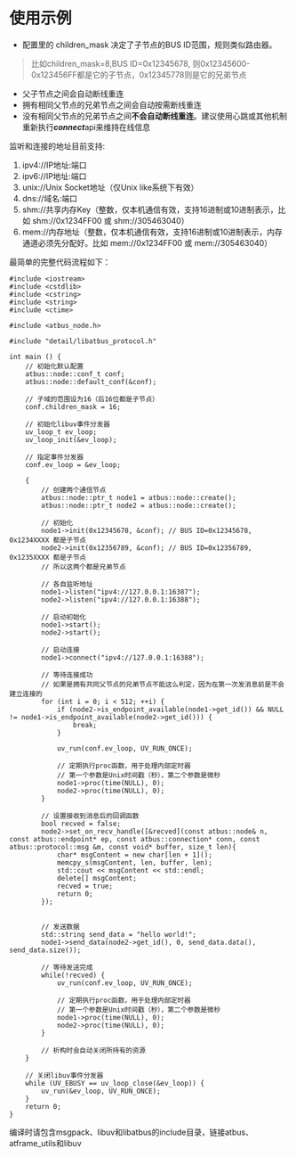 使用示例
======

+ 配置里的 children_mask 决定了子节点的BUS ID范围，规则类似路由器。
> 比如children_mask=8,BUS ID=0x12345678, 则0x12345600-0x123456FF都是它的子节点，0x12345778则是它的兄弟节点

+ 父子节点之间会自动断线重连
+ 拥有相同父节点的兄弟节点之间会自动按需断线重连
+ 没有相同父节点的兄弟节点之间**不会自动断线重连**。建议使用心跳或其他机制重新执行***connect***api来维持在线信息


监听和连接的地址目前支持:

1. ipv4://IP地址:端口
2. ipv6://IP地址:端口
3. unix://Unix Socket地址（仅Unix like系统下有效）
4. dns://域名:端口
5. shm://共享内存Key（整数，仅本机通信有效，支持16进制或10进制表示，比如 shm://0x1234FF00 或 shm://305463040）
6. mem://内存地址（整数，仅本机通信有效，支持16进制或10进制表示，内存通道必须先分配好。比如 mem://0x1234FF00 或 mem://305463040）

最简单的完整代码流程如下：
```
#include <iostream>
#include <cstdlib>
#include <cstring>
#include <string>
#include <ctime>

#include <atbus_node.h>

#include "detail/libatbus_protocol.h"

int main () {
    // 初始化默认配置
    atbus::node::conf_t conf;
    atbus::node::default_conf(&conf);
    
    // 子域的范围设为16（后16位都是子节点）
    conf.children_mask = 16;
    
    // 初始化libuv事件分发器
    uv_loop_t ev_loop;
    uv_loop_init(&ev_loop);
    
    // 指定事件分发器
    conf.ev_loop = &ev_loop;
    
    {
        // 创建两个通信节点
        atbus::node::ptr_t node1 = atbus::node::create();
        atbus::node::ptr_t node2 = atbus::node::create();
        
        // 初始化
        node1->init(0x12345678, &conf); // BUS ID=0x12345678, 0x1234XXXX 都是子节点
        node2->init(0x12356789, &conf); // BUS ID=0x12356789, 0x1235XXXX 都是子节点
        // 所以这两个都是兄弟节点
        
        // 各自监听地址
        node1->listen("ipv4://127.0.0.1:16387");
        node2->listen("ipv4://127.0.0.1:16388");

        // 启动初始化
        node1->start();
        node2->start();
        
        // 启动连接
        node1->connect("ipv4://127.0.0.1:16388");
        
        // 等待连接成功
        // 如果是拥有共同父节点的兄弟节点不能这么判定，因为在第一次发消息前是不会建立连接的
        for (int i = 0; i < 512; ++i) {
            if (node2->is_endpoint_available(node1->get_id()) && NULL != node1->is_endpoint_available(node2->get_id())) {
                break;
            }

            uv_run(conf.ev_loop, UV_RUN_ONCE);
            
            // 定期执行proc函数，用于处理内部定时器
            // 第一个参数是Unix时间戳（秒），第二个参数是微秒
            node1->proc(time(NULL), 0);
            node2->proc(time(NULL), 0);
        }
        
        // 设置接收到消息后的回调函数
        bool recved = false;
        node2->set_on_recv_handle([&recved](const atbus::node& n, const atbus::endpoint* ep, const atbus::connection* conn, const atbus::protocol::msg &m, const void* buffer, size_t len){
            char* msgContent = new char[len + 1]();
            memcpy_s(msgContent, len, buffer, len);
            std::cout << msgContent << std::endl;
            delete[] msgContent;
            recved = true;
            return 0;
        });
        
        
        // 发送数据
        std::string send_data = "hello world!";
        node1->send_data(node2->get_id(), 0, send_data.data(), send_data.size());
        
        // 等待发送完成
        while(!recved) {
            uv_run(conf.ev_loop, UV_RUN_ONCE);
            
            // 定期执行proc函数，用于处理内部定时器
            // 第一个参数是Unix时间戳（秒），第二个参数是微秒
            node1->proc(time(NULL), 0);
            node2->proc(time(NULL), 0);
        }
        
        // 析构时会自动关闭所持有的资源
    }
    
    // 关闭libuv事件分发器
    while (UV_EBUSY == uv_loop_close(&ev_loop)) {
        uv_run(&ev_loop, UV_RUN_ONCE);
    }
    return 0;
}
```

编译时请包含msgpack、libuv和libatbus的include目录，链接atbus、atframe_utils和libuv